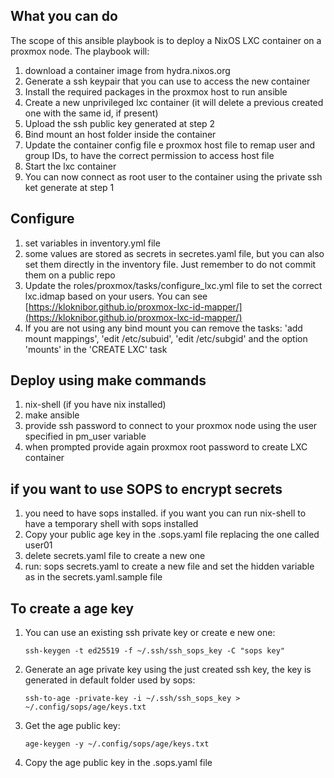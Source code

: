 ## What you can do
The scope of this ansible playbook is to deploy a NixOS LXC container on a proxmox node.
The playbook will:
1. download a container image from hydra.nixos.org
2. Generate a ssh keypair that you can use to access the new container
3. Install the required packages in the proxmox host to run ansible
4. Create a new unprivileged lxc container (it will delete a previous created one with the same id, if present)
5. Upload the ssh public key generated at step 2
6. Bind mount an host folder inside the container
7. Update the container config file e proxmox host file to remap user and group IDs, to have the correct permission to access host file
8. Start the lxc container
9. You can now connect as root user to the container using the private ssh ket generate at step 1

## Configure
1. set variables in inventory.yml file
2. some values are stored as secrets in secretes.yaml file, but you can also set them directly in the inventory file. Just remember to do not commit them on a public repo
3. Update the roles/proxmox/tasks/configure_lxc.yml file to set the correct lxc.idmap based on your users. You can see [https://kloknibor.github.io/proxmox-lxc-id-mapper/](https://kloknibor.github.io/proxmox-lxc-id-mapper/)
4. If you are not using any bind mount you can remove the tasks: 'add mount mappings', 'edit /etc/subuid', 'edit /etc/subgid' and the option 'mounts' in the 'CREATE LXC' task

## Deploy using make commands

1. nix-shell (if you have nix installed)
2. make ansible
3. provide ssh password to connect to your proxmox node using the user specified in pm_user variable
4. when prompted provide again proxmox root password to create LXC container 

## if you want to use SOPS to encrypt secrets
1. you need to have sops installed. if you want you can run nix-shell to have a temporary shell with sops installed
2. Copy your public age key in the .sops.yaml file replacing the one called user01
3. delete secrets.yaml file to create a new one
3. run: sops secrets.yaml to create a new file and set the hidden variable as in the secrets.yaml.sample file

## To create a age key
1. You can use an existing ssh private key or create e new one:

    ``` ssh-keygen -t ed25519 -f ~/.ssh/ssh_sops_key -C "sops key" ```
    
2. Generate an age private key using the just created ssh key, the key is generated in default folder used by sops:

    ``` ssh-to-age -private-key -i ~/.ssh/ssh_sops_key > ~/.config/sops/age/keys.txt ```

3. Get the age public key:

    ``` age-keygen -y ~/.config/sops/age/keys.txt ```

4. Copy the age public key in the .sops.yaml file
